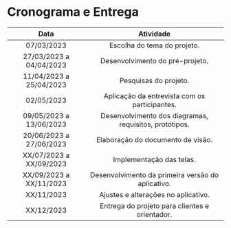 # Cronograma e Entrega

|     Data     |       Atividade       |  
| :-----------: | :-----------------: | 
| 07/03/2023 | Escolha do tema do projeto. |
| 27/03/2023 a 04/04/2023 | Desenvolvimento do pré-projeto. |
| 11/04/2023 a 25/04/2023 | Pesquisas do projeto. |
| 02/05/2023 | Aplicação da entrevista com os participantes. |
| 09/05/2023 a 13/06/2023 | Desenvolvimento dos diagramas, requisitos, protótipos. |
| 20/06/2023 a 27/06/2023 | Elaboração do documento de visão. |
| XX/07/2023 a XX/09/2023 | Implementação das telas. |
| XX/09/2023 a XX/11/2023 | Desenvolvimento da primeira versão do aplicativo. |
| XX/11/2023 | Ajustes e alterações no aplicativo. |
| XX/12/2023 | Entrega do projeto para clientes e orientador. |
